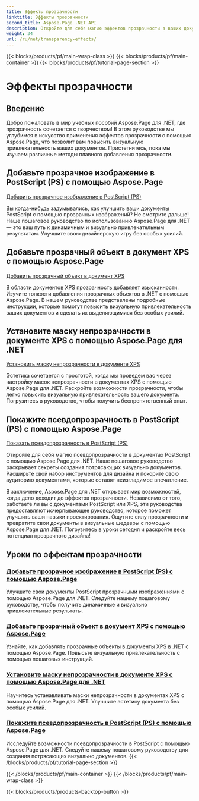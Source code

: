 ```yaml
---
title: Эффекты прозрачности
linktitle: Эффекты прозрачности
second_title: Aspose.Page .NET API
description: Откройте для себя магию эффектов прозрачности в ваших документах с помощью Aspose.Page .NET. Улучшите свой дизайн с помощью пошаговых руководств для потрясающих визуальных улучшений.
weight: 34
url: /ru/net/transparency-effects/
---
```


{{< blocks/products/pf/main-wrap-class >}}
{{< blocks/products/pf/main-container >}}
{{< blocks/products/pf/tutorial-page-section >}}

# Эффекты прозрачности


## Введение

Добро пожаловать в мир учебных пособий Aspose.Page для .NET, где прозрачность сочетается с творчеством! В этом руководстве мы углубимся в искусство применения эффектов прозрачности с помощью Aspose.Page, что позволит вам повысить визуальную привлекательность ваших документов. Пристегнитесь, пока мы изучаем различные методы плавного добавления прозрачности.

## Добавьте прозрачное изображение в PostScript (PS) с помощью Aspose.Page
[Добавить прозрачное изображение в PostScript (PS)](./add-transparent-image-to-postscript-ps/)

Вы когда-нибудь задумывались, как улучшить ваши документы PostScript с помощью прозрачных изображений? Не смотрите дальше! Наше пошаговое руководство по использованию Aspose.Page для .NET — это ваш путь к динамичным и визуально привлекательным результатам. Улучшите свою дизайнерскую игру без особых усилий.

## Добавьте прозрачный объект в документ XPS с помощью Aspose.Page
[Добавить прозрачный объект в документ XPS](./add-transparent-object-to-xps-document/)

В области документов XPS прозрачность добавляет изысканности. Изучите тонкости добавления прозрачных объектов в .NET с помощью Aspose.Page. В нашем руководстве представлены подробные инструкции, которые помогут повысить визуальную привлекательность ваших документов и сделать их выделяющимися без особых усилий.

## Установите маску непрозрачности в документе XPS с помощью Aspose.Page для .NET
[Установить маску непрозрачности в документе XPS](./set-opacity-mask-in-xps-document/)

Эстетика сочетается с простотой, когда мы проведем вас через настройку масок непрозрачности в документах XPS с помощью Aspose.Page для .NET. Раскройте возможности прозрачности, чтобы легко повысить визуальную привлекательность вашего документа. Погрузитесь в руководство, чтобы получить беспрепятственный опыт.

## Покажите псевдопрозрачность в PostScript (PS) с помощью Aspose.Page
[Показать псевдопрозрачность в PostScript (PS)](./show-pseudo-transparency-in-postscript-ps/)

Откройте для себя магию псевдопрозрачности в документах PostScript с помощью Aspose.Page для .NET. Наше пошаговое руководство раскрывает секреты создания потрясающих визуально документов. Расширьте свой набор инструментов для дизайна и покорите свою аудиторию документами, которые оставят неизгладимое впечатление.

В заключение, Aspose.Page для .NET открывает мир возможностей, когда дело доходит до эффектов прозрачности. Независимо от того, работаете ли вы с документами PostScript или XPS, эти руководства предоставляют исчерпывающее руководство, которое поможет улучшить ваши навыки проектирования. Ощутите силу прозрачности и превратите свои документы в визуальные шедевры с помощью Aspose.Page для .NET. Погрузитесь в уроки сегодня и раскройте весь потенциал прозрачного дизайна!
## Уроки по эффектам прозрачности
### [Добавьте прозрачное изображение в PostScript (PS) с помощью Aspose.Page](./add-transparent-image-to-postscript-ps/)
Улучшите свои документы PostScript прозрачными изображениями с помощью Aspose.Page для .NET. Следуйте нашему пошаговому руководству, чтобы получить динамичные и визуально привлекательные результаты.
### [Добавьте прозрачный объект в документ XPS с помощью Aspose.Page](./add-transparent-object-to-xps-document/)
Узнайте, как добавлять прозрачные объекты в документы XPS в .NET с помощью Aspose.Page. Повысьте визуальную привлекательность с помощью пошаговых инструкций.
### [Установите маску непрозрачности в документе XPS с помощью Aspose.Page для .NET](./set-opacity-mask-in-xps-document/)
Научитесь устанавливать маски непрозрачности в документах XPS с помощью Aspose.Page для .NET. Улучшите эстетику документа без особых усилий.
### [Покажите псевдопрозрачность в PostScript (PS) с помощью Aspose.Page](./show-pseudo-transparency-in-postscript-ps/)
Исследуйте возможности псевдопрозрачности в PostScript с помощью Aspose.Page для .NET. Следуйте нашему пошаговому руководству для создания потрясающих визуально документов.
{{< /blocks/products/pf/tutorial-page-section >}}

{{< /blocks/products/pf/main-container >}}
{{< /blocks/products/pf/main-wrap-class >}}

{{< blocks/products/products-backtop-button >}}
